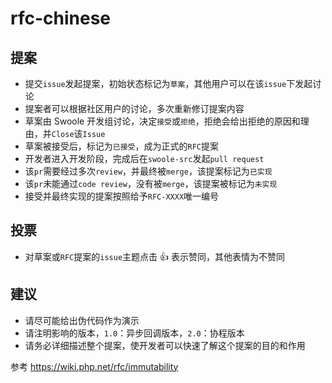 # rfc-chinese

提案
----
* 提交`issue`发起提案，初始状态标记为`草案`，其他用户可以在该`issue`下发起讨论
* 提案者可以根据社区用户的讨论，多次重新修订提案内容
* 草案由 Swoole 开发组讨论，决定`接受`或`拒绝`，拒绝会给出拒绝的原因和理由，并`Close`该`Issue`
* 草案被接受后，标记为`已接受`，成为正式的`RFC`提案
* 开发者进入开发阶段，完成后在`swoole-src`发起`pull request`
* 该`pr`需要经过多次`review`，并最终被`merge`，该提案标记为`已实现`
* 该`pr`未能通过`code review`，没有被`merge`，该提案被标记为`未实现`
* 接受并最终实现的提案按照给予`RFC-XXXX`唯一编号

投票
----
* 对草案或`RFC`提案的`issue`主题点击 👍 表示赞同，其他表情为不赞同

建议
----
* 请尽可能给出伪代码作为演示
* 请注明影响的版本，`1.0`：异步回调版本，`2.0`：协程版本
* 请务必详细描述整个提案，使开发者可以快速了解这个提案的目的和作用

参考 <https://wiki.php.net/rfc/immutability>

